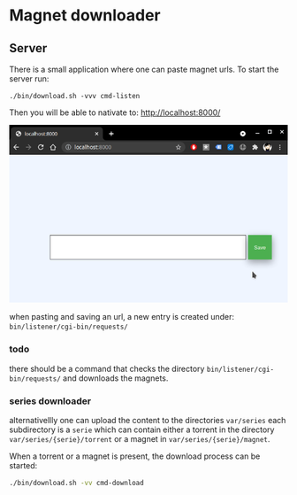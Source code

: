 # Magnet downloader

## Server
There is a small application where one can paste magnet urls.
To start the server run:

```
./bin/download.sh -vvv cmd-listen
```

Then you will be able to nativate to: [http://localhost:8000/](http://localhost:8000/)

![Localhost port 8000](./docs/localhost.png)


when pasting and saving an url, a new entry is created under:
`bin/listener/cgi-bin/requests/`

### todo
there should be a command that checks the directory  `bin/listener/cgi-bin/requests/` and downloads the magnets.

### series downloader
alternativellly one can upload the content to the directories `var/series` each subdirectory is a `serie` which can contain either a torrent in the directory `var/series/{serie}/torrent` or a magnet in `var/series/{serie}/magnet`.

When a torrent or a magnet is present, the download process can be started:
```bash
./bin/download.sh -vv cmd-download
```
